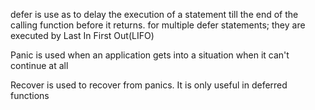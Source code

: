 defer is use as to delay the execution of a statement till the end of the calling function before it returns.
for multiple defer statements; they are executed by Last In First Out(LIFO)

Panic is used when an application gets into a situation when it can't continue at all

Recover is used to recover from panics. It is only useful in deferred functions